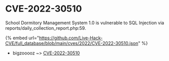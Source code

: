 # CVE-2022-30510

School Dormitory Management System 1.0 is vulnerable to SQL Injection via reports/daily_collection_report.php:59.

{% embed url="https://github.com/Live-Hack-CVE/full_database/blob/main/cves/2022/CVE-2022-30510.json" %}


* bigzooooz ~> [CVE-2022-30510](https://www.alice-snow.ru/2022/database/cve-2022-30510/cve-2022-30510-bigzooooz)